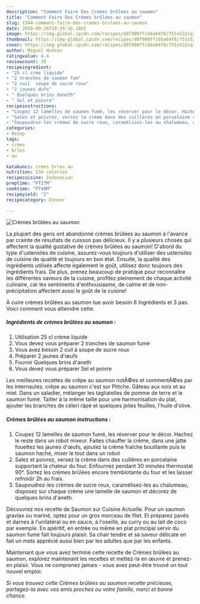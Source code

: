 ```yaml
---
description: "Comment Faire Des Crèmes brûlées au saumon"
title: "Comment Faire Des Crèmes brûlées au saumon"
slug: 1544-comment-faire-des-cremes-brulees-au-saumon
date: 2020-09-26T19:39:16.186Z
image: https://img-global.cpcdn.com/recipes/d8f900ffcbba64f8/751x532cq70/cremes-brulees-au-saumon-photo-principale-de-la-recette.jpg
thumbnail: https://img-global.cpcdn.com/recipes/d8f900ffcbba64f8/751x532cq70/cremes-brulees-au-saumon-photo-principale-de-la-recette.jpg
cover: https://img-global.cpcdn.com/recipes/d8f900ffcbba64f8/751x532cq70/cremes-brulees-au-saumon-photo-principale-de-la-recette.jpg
author: Miguel Hudson
ratingvalue: 4.4
reviewcount: 10
recipeingredient:
- "25 cl crme liquide"
- "2 tranches de saumon fum"
- "2 cuil  soupe de sucre roux"
- "2 jaunes dufs"
- " Quelques brins daneth"
- " Sel et poivre"
recipeinstructions:
- "Coupez 12 lamelles de saumon fumé, les réserver pour le décor. Hachez le reste dans un robot mixeur. Faites chauffer la crème, dans une jatte fouettez les jaunes d&#39;œufs, ajoutez la crème fraîche bouillante puis le saumon haché, mixer le tout dans un robot"
- "Salez et poivrez, versez la crème dans des cuillères en porcelaine supportant la chaleur du four. Enfournez pendant 30 minutes thermostat 90°. Sortez les crèmes brûlées encore tremblotante du four et les laisser refroidir 2h au frais."
- "Saupoudrez-les crèmes de sucre roux, caramélisez-les au chalumeau, disposez sur chaque crème une lamelle de saumon et décorez de quelques brins d&#39;aneth."
categories:
- Resep
tags:
- crmes
- brles
- au

katakunci: crmes brles au 
nutrition: 134 calories
recipecuisine: Indonesian
preptime: "PT27M"
cooktime: "PT40M"
recipeyield: "2"
recipecategory: Dinner

---
```



![Crèmes brûlées au saumon](https://img-global.cpcdn.com/recipes/d8f900ffcbba64f8/751x532cq70/cremes-brulees-au-saumon-photo-principale-de-la-recette.jpg)

La plupart des gens ont abandonné crèmes brûlées au saumon à l'avance par crainte de résultats de cuisson pas délicieux. Il y a plusieurs choses qui affectent la qualité gustative de crèmes brûlées au saumon! D'abord du type d'ustensiles de cuisine, assurez-vous toujours d'utiliser des ustensiles de cuisine de qualité et toujours en bon état. Ensuite, la qualité des ingrédients utilisés affecte également le goût, utilisez donc toujours des ingrédients frais. De plus, prenez beaucoup de pratique pour reconnaître les différentes saveurs de la cuisine, profitez pleinement de chaque activité culinaire, car les sentiments d'enthousiasme, de calme et de non-précipitation affectent aussi le goût de la cuisine!

<!--inarticleads1-->

À cuire crèmes brûlées au saumon tue avoir besoin 6 Ingrédients et 3 pas. Voici comment vous atteindre cette.

##### Ingrédients de crèmes brûlées au saumon :

1. Utilisation 25 cl crème liquide
1. Vous devez vous préparer 2 tranches de saumon fumé
1. Vous avez besoin 2 cuil à soupe de sucre roux
1. Préparer 2 jaunes d&#39;œufs
1. Fournir  Quelques brins d&#39;aneth
1. Vous devez vous préparer  Sel et poivre


Les meilleures recettes de crêpe au saumon notÃ©es et commentÃ©es par les internautes. crêpe au saumon c&#39;est sur Ptitche. Gâteau aux noix et au miel. Dans un saladier, mélanger les tagliatelles de pomme de terre et le saumon fumé. Tailler à la même taille pour une harmonisation du plat, ajouter les branches de céleri râpé et quelques jolies feuilles, l&#39;huile d&#39;olive. 

<!--inarticleads2-->

##### Crèmes brûlées au saumon instructions :

1. Coupez 12 lamelles de saumon fumé, les réserver pour le décor. Hachez le reste dans un robot mixeur. Faites chauffer la crème, dans une jatte fouettez les jaunes d&#39;œufs, ajoutez la crème fraîche bouillante puis le saumon haché, mixer le tout dans un robot
1. Salez et poivrez, versez la crème dans des cuillères en porcelaine supportant la chaleur du four. Enfournez pendant 30 minutes thermostat 90°. Sortez les crèmes brûlées encore tremblotante du four et les laisser refroidir 2h au frais.
1. Saupoudrez-les crèmes de sucre roux, caramélisez-les au chalumeau, disposez sur chaque crème une lamelle de saumon et décorez de quelques brins d&#39;aneth.


Découvrez nos recette de Saumon sur Cuisine Actuelle. Pour un saumon gravlax ou mariné, optez pour un gros morceau de filet. Et préparez pavés et darnes à l&#39;unilatéral ou en sauce, à l&#39;oseille, au curry ou au lait de coco par exemple. En apéritif, en entrée ou même en plat principal servir du saumon fumé fait toujours plaisir. Sa chair tendre et sa saveur délicate en fait un mets apprécié aussi bien par les adultes que par les enfants. 

<!--inarticleads1-->

<p>
Maintenant que vous avez terminé cette recette de Crèmes brûlées au saumon, explorez maintenant les recettes et mettez-la en œuvre et prenez-en plaisir. Vous ne comprenez jamais - vous avez peut-être trouvé un tout nouvel emploi.
</p>

<p>
<i>Si vous trouvez cette Crèmes brûlées au saumon recette précieuse, partagez-la avec vos amis proches ou votre famille, merci et bonne chance.</i>
</p>
